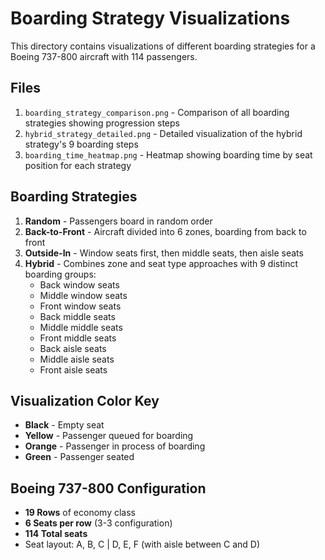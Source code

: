 # Boarding Strategy Visualizations

This directory contains visualizations of different boarding strategies for a Boeing 737-800 aircraft with 114 passengers.

## Files

1. `boarding_strategy_comparison.png` - Comparison of all boarding strategies showing progression steps
2. `hybrid_strategy_detailed.png` - Detailed visualization of the hybrid strategy's 9 boarding steps
3. `boarding_time_heatmap.png` - Heatmap showing boarding time by seat position for each strategy

## Boarding Strategies

1. **Random** - Passengers board in random order
2. **Back-to-Front** - Aircraft divided into 6 zones, boarding from back to front
3. **Outside-In** - Window seats first, then middle seats, then aisle seats
4. **Hybrid** - Combines zone and seat type approaches with 9 distinct boarding groups:
   - Back window seats
   - Middle window seats
   - Front window seats
   - Back middle seats
   - Middle middle seats
   - Front middle seats
   - Back aisle seats
   - Middle aisle seats
   - Front aisle seats

## Visualization Color Key

- **Black** - Empty seat
- **Yellow** - Passenger queued for boarding
- **Orange** - Passenger in process of boarding
- **Green** - Passenger seated

## Boeing 737-800 Configuration

- **19 Rows** of economy class
- **6 Seats per row** (3-3 configuration)
- **114 Total seats**
- Seat layout: A, B, C | D, E, F (with aisle between C and D)